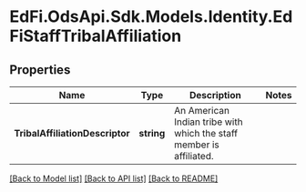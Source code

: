 # EdFi.OdsApi.Sdk.Models.Identity.EdFiStaffTribalAffiliation
## Properties

Name | Type | Description | Notes
------------ | ------------- | ------------- | -------------
**TribalAffiliationDescriptor** | **string** | An American Indian tribe with which the staff member is affiliated. | 

[[Back to Model list]](../README.md#documentation-for-models) [[Back to API list]](../README.md#documentation-for-api-endpoints) [[Back to README]](../README.md)

